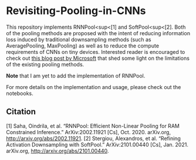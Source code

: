 # Revisiting-Pooling-in-CNNs

This repository implements RNNPool<sup<[1]</sup> and SoftPool<sup<[2]</sup>. Both of the pooling methods are proposed with the intent of reducing information loss induced by traditional downsampling methods (such as AveragePooling, MaxPooling) as well as to reduce the compute requirements of CNNs on tiny devices. Interested reader is encouraged to check out [this blog post by Microsoft](https://www.microsoft.com/en-us/research/blog/seeing-on-tiny-battery-powered-microcontrollers-with-rnnpool/?OCID=msr_blog_RNNPool_NeurIPS_tw) that shed some light on the limitations of the existing pooling methods. 

**Note** that I am yet to add the implementation of RNNPool. 

For more details on the implementation and usage, please check out the notebooks. 

## Citation
[1] Saha, Oindrila, et al. “RNNPool: Efficient Non-Linear Pooling for RAM Constrained Inference.” ArXiv:2002.11921 [Cs], Oct. 2020. arXiv.org, http://arxiv.org/abs/2002.11921.
[2] Stergiou, Alexandros, et al. “Refining Activation Downsampling with SoftPool.” ArXiv:2101.00440 [Cs], Jan. 2021. arXiv.org, http://arxiv.org/abs/2101.00440.
